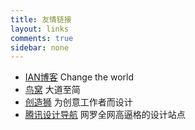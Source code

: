 ```yaml
---
title: 友情链接
layout: links
comments: true
sidebar: none
---
```


- [IAN博客](https://www.ianisme.com) Change the world
- [鸟窝](http://colobu.com/) 大道至简
- [创造狮](http://chuangzaoshi.com/) 为创意工作者而设计
- [腾讯设计导航](http://idesign.qq.com/) 网罗全网高逼格的设计站点